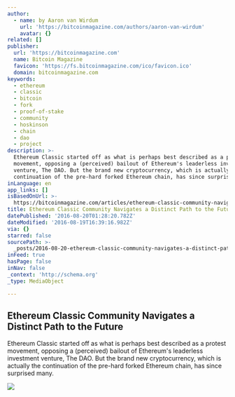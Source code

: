 ```yaml
---
author:
  - name: by Aaron van Wirdum
    url: 'https://bitcoinmagazine.com/authors/aaron-van-wirdum'
    avatar: {}
related: []
publisher:
  url: 'https://bitcoinmagazine.com'
  name: Bitcoin Magazine
  favicon: 'https://fs.bitcoinmagazine.com/ico/favicon.ico'
  domain: bitcoinmagazine.com
keywords:
  - ethereum
  - classic
  - bitcoin
  - fork
  - proof-of-stake
  - community
  - hoskinson
  - chain
  - dao
  - project
description: >-
  Ethereum Classic started off as what is perhaps best described as a protest
  movement, opposing a (perceived) bailout of Ethereum's leaderless investment
  venture, The DAO. But the brand new cryptocurrency, which is actually the
  continuation of the pre-hard forked Ethereum chain, has since surprised many.
inLanguage: en
app_links: []
isBasedOnUrl: >-
  https://bitcoinmagazine.com/articles/ethereum-classic-community-navigates-a-distinct-path-to-the-future-1471620464
title: Ethereum Classic Community Navigates a Distinct Path to the Future
datePublished: '2016-08-20T01:28:20.782Z'
dateModified: '2016-08-19T16:39:16.982Z'
via: {}
starred: false
sourcePath: >-
  _posts/2016-08-20-ethereum-classic-community-navigates-a-distinct-path-to-the.md
inFeed: true
hasPage: false
inNav: false
_context: 'http://schema.org'
_type: MediaObject

---
```

<article style=""><h1>Ethereum Classic Community Navigates a Distinct Path to the Future</h1><p>Ethereum Classic started off as what is perhaps best described as a protest movement, opposing a (perceived) bailout of Ethereum's leaderless investment venture, The DAO. But the brand new cryptocurrency, which is actually the continuation of the pre-hard forked Ethereum chain, has since surprised many.</p><img src="https://fs.bitcoinmagazine.com/img/articles/ethereum-classic-community-navigates-a-distinct-path-to-the-future.jpg" /></article>